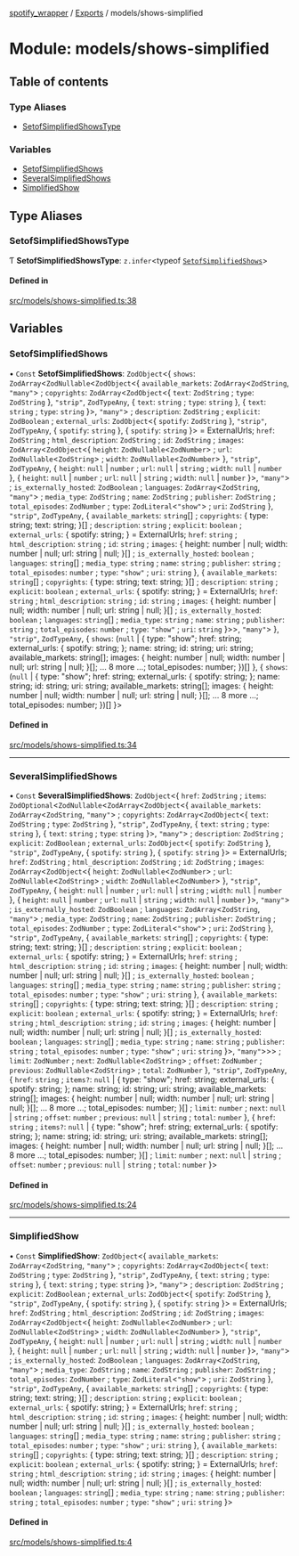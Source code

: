 [spotify_wrapper](../README.md) / [Exports](../modules.md) / models/shows-simplified

# Module: models/shows-simplified

## Table of contents

### Type Aliases

- [SetofSimplifiedShowsType](models_shows_simplified.md#setofsimplifiedshowstype)

### Variables

- [SetofSimplifiedShows](models_shows_simplified.md#setofsimplifiedshows)
- [SeveralSimplifiedShows](models_shows_simplified.md#severalsimplifiedshows)
- [SimplifiedShow](models_shows_simplified.md#simplifiedshow)

## Type Aliases

### SetofSimplifiedShowsType

Ƭ **SetofSimplifiedShowsType**: `z.infer`<typeof [`SetofSimplifiedShows`](models_shows_simplified.md#setofsimplifiedshows)\>

#### Defined in

[src/models/shows-simplified.ts:38](https://github.com/XzavierDunn/spotify-wrapper-ts/blob/259550e/src/models/shows-simplified.ts#L38)

## Variables

### SetofSimplifiedShows

• `Const` **SetofSimplifiedShows**: `ZodObject`<{ `shows`: `ZodArray`<`ZodNullable`<`ZodObject`<{ `available_markets`: `ZodArray`<`ZodString`, ``"many"``\> ; `copyrights`: `ZodArray`<`ZodObject`<{ `text`: `ZodString` ; `type`: `ZodString`  }, ``"strip"``, `ZodTypeAny`, { `text`: `string` ; `type`: `string`  }, { `text`: `string` ; `type`: `string`  }\>, ``"many"``\> ; `description`: `ZodString` ; `explicit`: `ZodBoolean` ; `external_urls`: `ZodObject`<{ `spotify`: `ZodString`  }, ``"strip"``, `ZodTypeAny`, { `spotify`: `string`  }, { `spotify`: `string`  }\> = ExternalUrls; `href`: `ZodString` ; `html_description`: `ZodString` ; `id`: `ZodString` ; `images`: `ZodArray`<`ZodObject`<{ `height`: `ZodNullable`<`ZodNumber`\> ; `url`: `ZodNullable`<`ZodString`\> ; `width`: `ZodNullable`<`ZodNumber`\>  }, ``"strip"``, `ZodTypeAny`, { `height`: ``null`` \| `number` ; `url`: ``null`` \| `string` ; `width`: ``null`` \| `number`  }, { `height`: ``null`` \| `number` ; `url`: ``null`` \| `string` ; `width`: ``null`` \| `number`  }\>, ``"many"``\> ; `is_externally_hosted`: `ZodBoolean` ; `languages`: `ZodArray`<`ZodString`, ``"many"``\> ; `media_type`: `ZodString` ; `name`: `ZodString` ; `publisher`: `ZodString` ; `total_episodes`: `ZodNumber` ; `type`: `ZodLiteral`<``"show"``\> ; `uri`: `ZodString`  }, ``"strip"``, `ZodTypeAny`, { `available_markets`: `string`[] ; `copyrights`: { type: string; text: string; }[] ; `description`: `string` ; `explicit`: `boolean` ; `external_urls`: { spotify: string; } = ExternalUrls; `href`: `string` ; `html_description`: `string` ; `id`: `string` ; `images`: { height: number \| null; width: number \| null; url: string \| null; }[] ; `is_externally_hosted`: `boolean` ; `languages`: `string`[] ; `media_type`: `string` ; `name`: `string` ; `publisher`: `string` ; `total_episodes`: `number` ; `type`: ``"show"`` ; `uri`: `string`  }, { `available_markets`: `string`[] ; `copyrights`: { type: string; text: string; }[] ; `description`: `string` ; `explicit`: `boolean` ; `external_urls`: { spotify: string; } = ExternalUrls; `href`: `string` ; `html_description`: `string` ; `id`: `string` ; `images`: { height: number \| null; width: number \| null; url: string \| null; }[] ; `is_externally_hosted`: `boolean` ; `languages`: `string`[] ; `media_type`: `string` ; `name`: `string` ; `publisher`: `string` ; `total_episodes`: `number` ; `type`: ``"show"`` ; `uri`: `string`  }\>\>, ``"many"``\>  }, ``"strip"``, `ZodTypeAny`, { `shows`: (``null`` \| { type: "show"; href: string; external\_urls: { spotify: string; }; name: string; id: string; uri: string; available\_markets: string[]; images: { height: number \| null; width: number \| null; url: string \| null; }[]; ... 8 more ...; total\_episodes: number; })[]  }, { `shows`: (``null`` \| { type: "show"; href: string; external\_urls: { spotify: string; }; name: string; id: string; uri: string; available\_markets: string[]; images: { height: number \| null; width: number \| null; url: string \| null; }[]; ... 8 more ...; total\_episodes: number; })[]  }\>

#### Defined in

[src/models/shows-simplified.ts:34](https://github.com/XzavierDunn/spotify-wrapper-ts/blob/259550e/src/models/shows-simplified.ts#L34)

___

### SeveralSimplifiedShows

• `Const` **SeveralSimplifiedShows**: `ZodObject`<{ `href`: `ZodString` ; `items`: `ZodOptional`<`ZodNullable`<`ZodArray`<`ZodObject`<{ `available_markets`: `ZodArray`<`ZodString`, ``"many"``\> ; `copyrights`: `ZodArray`<`ZodObject`<{ `text`: `ZodString` ; `type`: `ZodString`  }, ``"strip"``, `ZodTypeAny`, { `text`: `string` ; `type`: `string`  }, { `text`: `string` ; `type`: `string`  }\>, ``"many"``\> ; `description`: `ZodString` ; `explicit`: `ZodBoolean` ; `external_urls`: `ZodObject`<{ `spotify`: `ZodString`  }, ``"strip"``, `ZodTypeAny`, { `spotify`: `string`  }, { `spotify`: `string`  }\> = ExternalUrls; `href`: `ZodString` ; `html_description`: `ZodString` ; `id`: `ZodString` ; `images`: `ZodArray`<`ZodObject`<{ `height`: `ZodNullable`<`ZodNumber`\> ; `url`: `ZodNullable`<`ZodString`\> ; `width`: `ZodNullable`<`ZodNumber`\>  }, ``"strip"``, `ZodTypeAny`, { `height`: ``null`` \| `number` ; `url`: ``null`` \| `string` ; `width`: ``null`` \| `number`  }, { `height`: ``null`` \| `number` ; `url`: ``null`` \| `string` ; `width`: ``null`` \| `number`  }\>, ``"many"``\> ; `is_externally_hosted`: `ZodBoolean` ; `languages`: `ZodArray`<`ZodString`, ``"many"``\> ; `media_type`: `ZodString` ; `name`: `ZodString` ; `publisher`: `ZodString` ; `total_episodes`: `ZodNumber` ; `type`: `ZodLiteral`<``"show"``\> ; `uri`: `ZodString`  }, ``"strip"``, `ZodTypeAny`, { `available_markets`: `string`[] ; `copyrights`: { type: string; text: string; }[] ; `description`: `string` ; `explicit`: `boolean` ; `external_urls`: { spotify: string; } = ExternalUrls; `href`: `string` ; `html_description`: `string` ; `id`: `string` ; `images`: { height: number \| null; width: number \| null; url: string \| null; }[] ; `is_externally_hosted`: `boolean` ; `languages`: `string`[] ; `media_type`: `string` ; `name`: `string` ; `publisher`: `string` ; `total_episodes`: `number` ; `type`: ``"show"`` ; `uri`: `string`  }, { `available_markets`: `string`[] ; `copyrights`: { type: string; text: string; }[] ; `description`: `string` ; `explicit`: `boolean` ; `external_urls`: { spotify: string; } = ExternalUrls; `href`: `string` ; `html_description`: `string` ; `id`: `string` ; `images`: { height: number \| null; width: number \| null; url: string \| null; }[] ; `is_externally_hosted`: `boolean` ; `languages`: `string`[] ; `media_type`: `string` ; `name`: `string` ; `publisher`: `string` ; `total_episodes`: `number` ; `type`: ``"show"`` ; `uri`: `string`  }\>, ``"many"``\>\>\> ; `limit`: `ZodNumber` ; `next`: `ZodNullable`<`ZodString`\> ; `offset`: `ZodNumber` ; `previous`: `ZodNullable`<`ZodString`\> ; `total`: `ZodNumber`  }, ``"strip"``, `ZodTypeAny`, { `href`: `string` ; `items?`: ``null`` \| { type: "show"; href: string; external\_urls: { spotify: string; }; name: string; id: string; uri: string; available\_markets: string[]; images: { height: number \| null; width: number \| null; url: string \| null; }[]; ... 8 more ...; total\_episodes: number; }[] ; `limit`: `number` ; `next`: ``null`` \| `string` ; `offset`: `number` ; `previous`: ``null`` \| `string` ; `total`: `number`  }, { `href`: `string` ; `items?`: ``null`` \| { type: "show"; href: string; external\_urls: { spotify: string; }; name: string; id: string; uri: string; available\_markets: string[]; images: { height: number \| null; width: number \| null; url: string \| null; }[]; ... 8 more ...; total\_episodes: number; }[] ; `limit`: `number` ; `next`: ``null`` \| `string` ; `offset`: `number` ; `previous`: ``null`` \| `string` ; `total`: `number`  }\>

#### Defined in

[src/models/shows-simplified.ts:24](https://github.com/XzavierDunn/spotify-wrapper-ts/blob/259550e/src/models/shows-simplified.ts#L24)

___

### SimplifiedShow

• `Const` **SimplifiedShow**: `ZodObject`<{ `available_markets`: `ZodArray`<`ZodString`, ``"many"``\> ; `copyrights`: `ZodArray`<`ZodObject`<{ `text`: `ZodString` ; `type`: `ZodString`  }, ``"strip"``, `ZodTypeAny`, { `text`: `string` ; `type`: `string`  }, { `text`: `string` ; `type`: `string`  }\>, ``"many"``\> ; `description`: `ZodString` ; `explicit`: `ZodBoolean` ; `external_urls`: `ZodObject`<{ `spotify`: `ZodString`  }, ``"strip"``, `ZodTypeAny`, { `spotify`: `string`  }, { `spotify`: `string`  }\> = ExternalUrls; `href`: `ZodString` ; `html_description`: `ZodString` ; `id`: `ZodString` ; `images`: `ZodArray`<`ZodObject`<{ `height`: `ZodNullable`<`ZodNumber`\> ; `url`: `ZodNullable`<`ZodString`\> ; `width`: `ZodNullable`<`ZodNumber`\>  }, ``"strip"``, `ZodTypeAny`, { `height`: ``null`` \| `number` ; `url`: ``null`` \| `string` ; `width`: ``null`` \| `number`  }, { `height`: ``null`` \| `number` ; `url`: ``null`` \| `string` ; `width`: ``null`` \| `number`  }\>, ``"many"``\> ; `is_externally_hosted`: `ZodBoolean` ; `languages`: `ZodArray`<`ZodString`, ``"many"``\> ; `media_type`: `ZodString` ; `name`: `ZodString` ; `publisher`: `ZodString` ; `total_episodes`: `ZodNumber` ; `type`: `ZodLiteral`<``"show"``\> ; `uri`: `ZodString`  }, ``"strip"``, `ZodTypeAny`, { `available_markets`: `string`[] ; `copyrights`: { type: string; text: string; }[] ; `description`: `string` ; `explicit`: `boolean` ; `external_urls`: { spotify: string; } = ExternalUrls; `href`: `string` ; `html_description`: `string` ; `id`: `string` ; `images`: { height: number \| null; width: number \| null; url: string \| null; }[] ; `is_externally_hosted`: `boolean` ; `languages`: `string`[] ; `media_type`: `string` ; `name`: `string` ; `publisher`: `string` ; `total_episodes`: `number` ; `type`: ``"show"`` ; `uri`: `string`  }, { `available_markets`: `string`[] ; `copyrights`: { type: string; text: string; }[] ; `description`: `string` ; `explicit`: `boolean` ; `external_urls`: { spotify: string; } = ExternalUrls; `href`: `string` ; `html_description`: `string` ; `id`: `string` ; `images`: { height: number \| null; width: number \| null; url: string \| null; }[] ; `is_externally_hosted`: `boolean` ; `languages`: `string`[] ; `media_type`: `string` ; `name`: `string` ; `publisher`: `string` ; `total_episodes`: `number` ; `type`: ``"show"`` ; `uri`: `string`  }\>

#### Defined in

[src/models/shows-simplified.ts:4](https://github.com/XzavierDunn/spotify-wrapper-ts/blob/259550e/src/models/shows-simplified.ts#L4)
